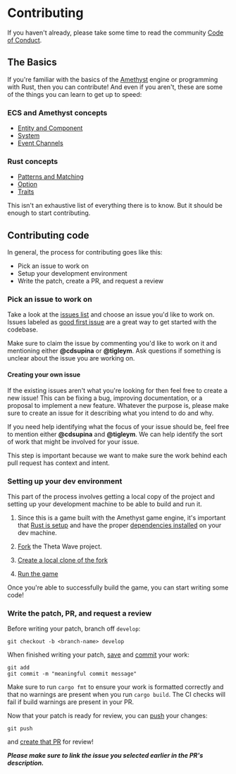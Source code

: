 # Contributing

If you haven't already, please take some time to read the community [Code of Conduct](https://github.com/amethyst/theta-wave/blob/master/CODE_OF_CONDUCT.md).

## The Basics

If you're familiar with the basics of the [Amethyst](https://amethyst.rs/) engine
or programming with Rust, then you can contribute! And even if you aren't, these
are some of the things you can learn to get up to speed:

### ECS and Amethyst concepts

- [Entity and Component](https://book.amethyst.rs/stable/concepts/entity_and_component.html)
- [System](https://book.amethyst.rs/stable/concepts/system.html)
- [Event Channels](https://book.amethyst.rs/stable/concepts/event-channel.html)

### Rust concepts

- [Patterns and Matching](https://doc.rust-lang.org/book/ch18-00-patterns.html)
- [Option](https://doc.rust-lang.org/stable/rust-by-example/std/option.html)
- [Traits](https://doc.rust-lang.org/stable/rust-by-example/trait.html)

This isn't an exhaustive list of everything there is to know. But it should be
enough to start contributing.

## Contributing code

In general, the process for contributing goes like
this:

- Pick an issue to work on
- Setup your development environment
- Write the patch, create a PR, and request a review

### Pick an issue to work on

Take a look at the [issues list](https://github.com/amethyst/theta-wave/issues)
and choose an issue you'd like to work on. Issues labeled as [good first issue](https://github.com/amethyst/theta-wave/issues?q=is%3Aissue+label%3A%22good+first+issue%22+is%3Aopen)
are a great way to get started with the codebase.

Make sure to claim the issue by
commenting you'd like to work on it and mentioning either **@cdsupina** or
**@tigleym**. Ask questions if something is unclear about the issue you are
working on.

#### Creating your own issue

If the existing issues aren't what you're looking for then feel free to create
a new issue! This can be fixing a bug, improving documentation, or a
proposal to implement a new feature. Whatever the purpose is, please make sure
to create an issue for it describing what you intend to do and why.

If you need help identifying what the focus of your issue should be,
feel free to mention either **@cdsupina** and **@tigleym**. We can help identify
the sort of work that might be involved for your issue.

This step is important because we want to make sure the work behind each pull
request has context and intent.

### Setting up your dev environment

This part of the process involves getting a local copy of the project and setting
up your development machine to be able to build and run it.

1. Since this is a game built with the Amethyst game engine, it's important that
[Rust is setup](https://book.amethyst.rs/stable/getting-started.html) and have
the proper [dependencies installed](https://github.com/amethyst/amethyst/blob/master/README.md#dependencies)
 on your dev machine.

2. [Fork][fork-link] the Theta Wave project.

3. [Create a local clone of the fork](https://docs.github.com/en/github/getting-started-with-github/fork-a-repo#step-2-create-a-local-clone-of-your-fork)

4. [Run the game](https://github.com/amethyst/theta-wave#to-run)

Once you're able to successfully build the game, you can start writing some code!

### Write the patch, PR, and request a review

Before writing your patch, branch off `develop`:

```none
git checkout -b <branch-name> develop
```

When finished writing your patch, [save][save-changes-link] and
[commit][git-commit-link] your work:

```none
git add
git commit -m "meaningful commit message"
```

Make sure to run `cargo fmt` to ensure your work is formatted correctly and that
no warnings are present when you run `cargo build`. The CI checks will fail if
build warnings are present in your PR.

Now that your patch is ready for review, you can [push][git-push-link] your changes:

```none
git push
```

 and [create that PR][create-pr-link] for review!

**_Please make sure to link the issue you selected earlier in the PR's description._**

[create-pr-link]: https://docs.github.com/en/desktop/contributing-and-collaborating-using-github-desktop/creating-an-issue-or-pull-request#creating-a-pull-request
[git-push-link]: https://www.atlassian.com/git/tutorials/syncing/git-push
[save-changes-link]: https://www.atlassian.com/git/tutorials/saving-changes
[git-commit-link]: https://www.atlassian.com/git/tutorials/saving-changes/git-commit
[fork-link]: https://docs.github.com/en/github/getting-started-with-github/fork-a-repo#fork-an-example-repository
